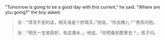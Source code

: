  "Tomorrow is going to be a good day with this current," he said. "Where are you going?" the boy asked.
> 余：“湾流不变的话，明天准是个好晴天。”他说。“你去哪儿？”男孩问他。
>
> 张：「明天一定收获好，有这潮水，」他说。「你预备到那里去？」孩子问。

